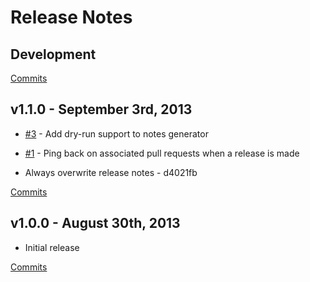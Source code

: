 # Release Notes

## Development

[Commits](https://github.com/walmartlabs/generator-release/compare/v1.1.0...master)

## v1.1.0 - September 3rd, 2013

- [#3](https://github.com/walmartlabs/generator-release/issues/3) - Add dry-run support to notes generator
- [#1](https://github.com/walmartlabs/generator-release/issues/1) - Ping back on associated pull requests when a release is made

- Always overwrite release notes - d4021fb

[Commits](https://github.com/walmartlabs/generator-release/compare/v1.0.0...v1.1.0)

## v1.0.0 - August 30th, 2013

- Initial release

[Commits](https://github.com/walmartlabs/generator-release/compare/e2046c3...v1.0.0)
